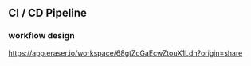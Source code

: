 ## CI / CD Pipeline

### workflow design

https://app.eraser.io/workspace/68gtZcGaEcwZtouX1Ldh?origin=share

